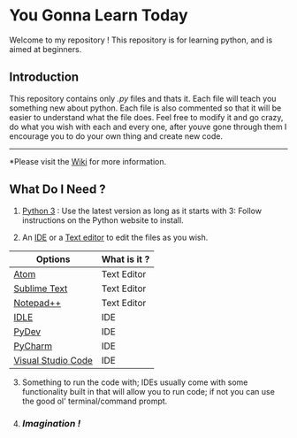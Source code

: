 # You Gonna Learn Today
Welcome to my repository ! This repository is for learning python, and is aimed at beginners.

## Introduction
This repository contains only *.py* files and thats it. Each file will teach you something new about python. Each file is also commented so that it will be easier to understand what the file does. Feel free to modify it and go crazy, do what you wish with each and every one, after youve gone through them I encourage you to do your own thing and create new code.

***
*Please visit the [Wiki](https://github.com/Paulsify/You-Gonna-Learn-Today/wiki) for more information.

## What Do I Need ?
1. [Python 3](https://www.python.org/downloads/) : Use the latest version as long as it starts with 3: Follow instructions on the Python website to install.

2. An [IDE](https://en.wikipedia.org/wiki/Integrated_development_environment) or a [Text editor](https://en.wikipedia.org/wiki/Text_editor) to edit the files as you wish.

| Options | What is it ? |
| ----------- | ----------- |    
|[Atom](https://atom.io/)| Text Editor |  
|[Sublime Text](https://www.sublimetext.com/) | Text Editor |
|[Notepad++](https://notepad-plus-plus.org/)| Text Editor|
|[IDLE](https://docs.python.org/3/library/idle.html)| IDE|
|[PyDev](http://www.pydev.org/)|IDE|
|[PyCharm](https://www.jetbrains.com/pycharm/)|IDE|
|[Visual Studio Code](https://code.visualstudio.com/)|IDE|

3. Something to run the code with; IDEs usually come with some functionality built in that will allow you to run code; if not you can use the good ol' terminal/command prompt.

4. ### *Imagination !*
